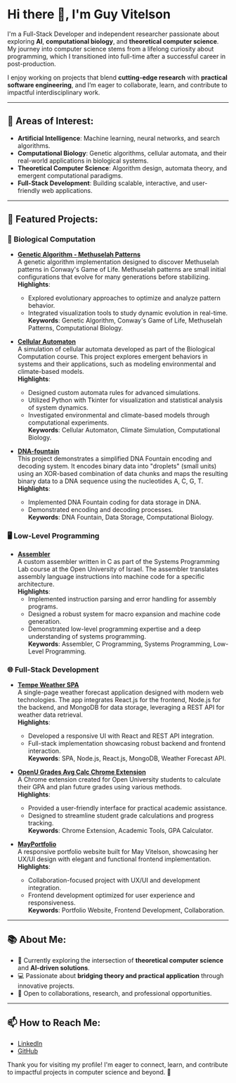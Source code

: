 # Hi there 👋, I'm Guy Vitelson

I'm a Full-Stack Developer and independent researcher passionate about exploring **AI**, **computational biology**, and **theoretical computer science**. My journey into computer science stems from a lifelong curiosity about programming, which I transitioned into full-time after a successful career in post-production.

I enjoy working on projects that blend **cutting-edge research** with **practical software engineering**, and I’m eager to collaborate, learn, and contribute to impactful interdisciplinary work.


---

## 🌟 Areas of Interest:
- **Artificial Intelligence**: Machine learning, neural networks, and search algorithms.  
- **Computational Biology**: Genetic algorithms, cellular automata, and their real-world applications in biological systems.  
- **Theoretical Computer Science**: Algorithm design, automata theory, and emergent computational paradigms.  
- **Full-Stack Development**: Building scalable, interactive, and user-friendly web applications.

---
## 📂 Featured Projects:

### 🔬 Biological Computation
   - **[Genetic Algorithm - Methuselah Patterns](https://github.com/v1t3ls0n/GeneticAlgorithm-MethuselahPatterns)**  
      A genetic algorithm implementation designed to discover Methuselah patterns in Conway's Game of Life. Methuselah patterns are small initial configurations that evolve for many generations before stabilizing.  
      **Highlights**:  
      - Explored evolutionary approaches to optimize and analyze pattern behavior.  
      - Integrated visualization tools to study dynamic evolution in real-time.  
      **Keywords**: Genetic Algorithm, Conway's Game of Life, Methuselah Patterns, Computational Biology.

   - **[Cellular Automaton](https://github.com/v1t3ls0n/Cellular-Automaton)**  
      A simulation of cellular automata developed as part of the Biological Computation course. This project explores emergent behaviors in systems and their applications, such as modeling environmental and climate-based models.  
      **Highlights**:  
      - Designed custom automata rules for advanced simulations.  
      - Utilized Python with Tkinter for visualization and statistical analysis of system dynamics.  
      - Investigated environmental and climate-based models through computational experiments.  
      **Keywords**: Cellular Automaton, Climate Simulation, Computational Biology.

   - **[DNA-fountain](https://github.com/v1t3ls0n/DNA-fountain)**  
      This project demonstrates a simplified DNA Fountain encoding and decoding system. It encodes binary data into "droplets" (small units) using an XOR-based combination of data chunks and maps the resulting binary data to a DNA sequence using the nucleotides A, C, G, T.  
      **Highlights**:  
      - Implemented DNA Fountain coding for data storage in DNA.  
      - Demonstrated encoding and decoding processes.  
      **Keywords**: DNA Fountain, Data Storage, Computational Biology.

### 🖥️ Low-Level Programming
   - **[Assembler](https://github.com/v1t3ls0n/assembler)**  
      A custom assembler written in C as part of the Systems Programming Lab course at the Open University of Israel. The assembler translates assembly language instructions into machine code for a specific architecture.  
      **Highlights**:  
      - Implemented instruction parsing and error handling for assembly programs.  
      - Designed a robust system for macro expansion and machine code generation.  
      - Demonstrated low-level programming expertise and a deep understanding of systems programming.  
      **Keywords**: Assembler, C Programming, Systems Programming, Low-Level Programming.

### 🌐 Full-Stack Development
   - **[Tempe Weather SPA](https://github.com/v1t3ls0n/tempe-weather-spa)**  
      A single-page weather forecast application designed with modern web technologies. The app integrates React.js for the frontend, Node.js for the backend, and MongoDB for data storage, leveraging a REST API for weather data retrieval.  
      **Highlights**:  
      - Developed a responsive UI with React and REST API integration.  
      - Full-stack implementation showcasing robust backend and frontend interaction.  
      **Keywords**: SPA, Node.js, React.js, MongoDB, Weather Forecast API.

   - **[OpenU Grades Avg Calc Chrome Extension](https://github.com/v1t3ls0n/Openu_Grades_Avg_Calc_Chrome_Browser_Extension)**  
      A Chrome extension created for Open University students to calculate their GPA and plan future grades using various methods.  
      **Highlights**:  
      - Provided a user-friendly interface for practical academic assistance.  
      - Designed to streamline student grade calculations and progress tracking.  
      **Keywords**: Chrome Extension, Academic Tools, GPA Calculator.

   - **[MayPortfolio](https://github.com/v1t3ls0n/mayportfolio)**  
      A responsive portfolio website built for May Vitelson, showcasing her UX/UI design with elegant and functional frontend implementation.  
      **Highlights**:  
      - Collaboration-focused project with UX/UI and development integration.  
      - Frontend development optimized for user experience and responsiveness.  
      **Keywords**: Portfolio Website, Frontend Development, Collaboration.
---

## 📚 About Me:
- 🌱 Currently exploring the intersection of **theoretical computer science** and **AI-driven solutions**.
- 💻 Passionate about **bridging theory and practical application** through innovative projects.
- 🎯 Open to collaborations, research, and professional opportunities.

---

## 📫 How to Reach Me:
- [LinkedIn](https://www.linkedin.com/in/guyvitelson/)
- [GitHub](https://github.com/v1t3ls0n)

Thank you for visiting my profile! I'm eager to connect, learn, and contribute to impactful projects in computer science and beyond. 🚀
